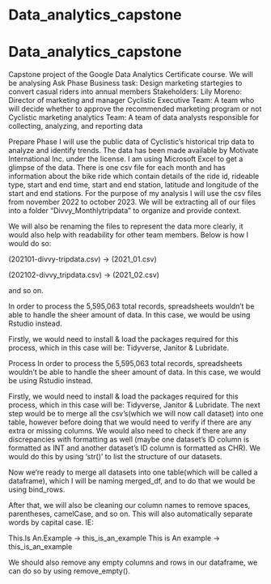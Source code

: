 # Data_analytics_capstone
# Data_analytics_capstone
Capstone project of the Google Data Analytics Certificate course.
We will be analysing
Ask Phase
Business task: Design marketing startegies to convert casual riders into annual members
Stakeholders: Lily Moreno: Director of marketing and manager
 Cyclistic Executive Team: A team who will decide whether to approve the recommended marketing program or not 
 Cyclistic marketing analytics Team: A team of data analysts responsible for collecting, analyzing, and reporting data

 Prepare Phase
 I will use the public data of Cyclistic’s historical trip data to analyze and identify trends. The data has been made available by Motivate International Inc. under the license. I am using Microsoft Excel to get a glimpse of the data. 
 There is one csv file for each month and has information about the bike ride which contain details of the ride id, rideable type, start and end time, start and end station, latitude and longitude of the start and end stations.
 For the purpose of my analysis I will use the csv files from november 2022 to october 2023.
 We will be extracting all of our files into a folder “Divvy_Monthlytripdata” to organize and provide context.

We will also be renaming the files to represent the data more clearly, it would also help with readability for other team members. Below is how I would do so:

(202101-divvy-tripdata.csv) -> (2021_01.csv)

(202102-divvy_tripdata.csv) -> (2021_02.csv)

and so on.


In order to process the 5,595,063 total records, spreadsheets wouldn’t be able to handle the sheer amount of data. In this case, we would be using Rstudio instead.

Firstly, we would need to install & load the packages required for this process, which in this case will be: Tidyverse, Janitor & Lubridate.

Process
In order to process the 5,595,063 total records, spreadsheets wouldn’t be able to handle the sheer amount of data. In this case, we would be using Rstudio instead.

Firstly, we would need to install & load the packages required for this process, which in this case will be: Tidyverse, Janitor & Lubridate.
The next step would be to merge all the csv’s(which we will now call dataset) into one table, however before doing that we would need to verify if there are any extra or missing columns.
We would also need to check if there are any discrepancies with formatting as well (maybe one dataset’s ID column is formatted as INT and another dataset’s ID column is formatted as CHR). We would do this by using ‘str()’ to list the structure of our datasets.

Now we’re ready to merge all datasets into one table(which will be called a dataframe), which I will be naming merged_df, and to do that we would be using bind_rows.

After that, we will also be cleaning our column names to remove spaces, parentheses, camelCase, and so on. This will also automatically separate words by capital case. IE:

This.Is An.Example -> this_is_an_example
This is An example -> this_is_an_example

We should also remove any empty columns and rows in our dataframe, we can do so by using remove_empty().



